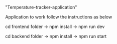 "Temperature-tracker-application" 

Application to work follow the instructions as below

cd frontend folder -> npm install -> npm run dev

cd backend folder -> npm install -> npm run start
